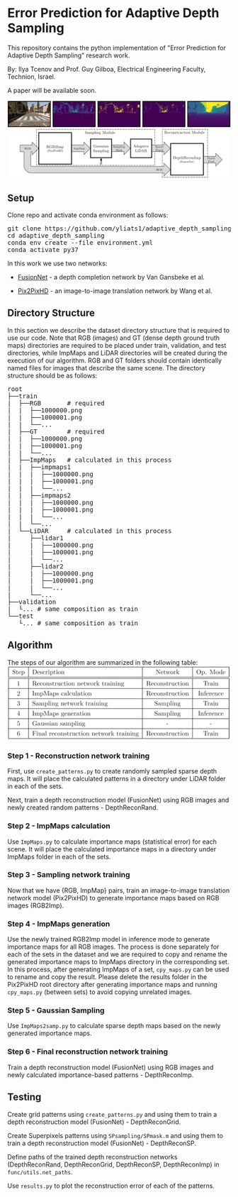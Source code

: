 # Error Prediction for Adaptive Depth Sampling
This repository contains the python implementation of "Error Prediction for Adaptive Depth Sampling" research work.

By: Ilya Tcenov and Prof. Guy Gilboa, Electrical Engineering Faculty, Technion, Israel.

A paper will be available soon.

![picture](git_imgs/method.png)

## Setup
Clone repo and activate conda environment as follows:
<pre>
git clone https://github.com/yliats1/adaptive_depth_sampling.git
cd adaptive_depth_sampling
conda env create --file environment.yml
conda activate py37
</pre>

In this work we use two networks:

* [FusionNet](https://github.com/wvangansbeke/Sparse-Depth-Completion) - a depth completion network by Van Gansbeke et al.

* [Pix2PixHD](https://github.com/NVIDIA/pix2pixHD) - an image-to-image translation network by Wang et al.


## Directory Structure
In this section we describe the dataset directory structure that is required to use our code. Note that RGB (images) and GT (dense depth ground truth maps) directories are required to be placed under train, validation, and test directories, while ImpMaps and LiDAR directories will be created during the execution of our algorithm. RGB and GT folders should contain identically named files for images that describe the same scene. The directory structure should be as follows:
<pre>
root
├──train
|  ├──RGB       # required
|  |  ├──1000000.png
|  |  ├──1000001.png
|  |  └──...
|  ├──GT        # required
|  |  ├──1000000.png
|  |  ├──1000001.png
|  |  └──...     
|  ├──ImpMaps   # calculated in this process
|  |  ├──impmaps1
|  |  |  ├──1000000.png
|  |  |  ├──1000001.png
|  |  |  └──...
|  |  ├──impmaps2
|  |  |  ├──1000000.png
|  |  |  ├──1000001.png
|  |  |  └──...
|  |  └──...
|  └──LiDAR     # calculated in this process
|     ├──lidar1
|     |  ├──1000000.png
|     |  ├──1000001.png
|     |  └──...
|     ├──lidar2
|     |  ├──1000000.png
|     |  ├──1000001.png
|     |  └──...
|     └──...
├──validation
|  └... # same composition as train
└──test
   └... # same composition as train
</pre>

## Algorithm
The steps of our algorithm are summarized in the following table:
![picture](git_imgs/steps.png)

### Step 1 - Reconstruction network training
First, use `create_patterns.py` to create randomly sampled sparse depth maps. It will place the calculated patterns in a directory under LiDAR folder in each of the sets.

Next, train a depth reconstruction model (FusionNet) using RGB images and newly created random patterns - DepthReconRand.

### Step 2 - ImpMaps calculation
Use `ImpMaps.py` to calculate importance maps (statistical error) for each scene. It will place the calculated importance maps in a directory under ImpMaps folder in each of the sets.

### Step 3 - Sampling network training
Now that we have {RGB, ImpMap} pairs, train an image-to-image translation network model (Pix2PixHD) to generate importance maps based on RGB images (RGB2Imp).

### Step 4 - ImpMaps generation
Use the newly trained RGB2Imp model in inference mode to generate importance maps for all RGB images. The process is done separately for each of the sets in the dataset and we are required to copy and rename the generated importance maps to ImpMaps directory in the corresponding set. In this process, after generating ImpMaps of a set, `cpy_maps.py` can be used to rename and copy the result. Please delete the results folder in the Pix2PixHD root directory after generating importance maps and running `cpy_maps.py` (between sets) to avoid copying unrelated images.

### Step 5 - Gaussian Sampling
Use `ImpMaps2samp.py` to calculate sparse depth maps based on the newly generated importance maps.

### Step 6 - Final reconstruction network training
Train a depth reconstruction model (FusionNet) using RGB images and newly calculated importance-based patterns - DepthReconImp.

## Testing
Create grid patterns using `create_patterns.py` and using them to train a depth reconstruction model (FusionNet) - DepthReconGrid.

Create Superpixels patterns using `SPsampling/SPmask.m` and using them to train a depth reconstruction model (FusionNet) - DepthReconSP.

Define paths of the trained depth reconstruction networks (DepthReconRand, DepthReconGrid, DepthReconSP, DepthReconImp) in `func/utils.net_paths`.

Use `results.py` to plot the reconstruction error of each of the patterns.
